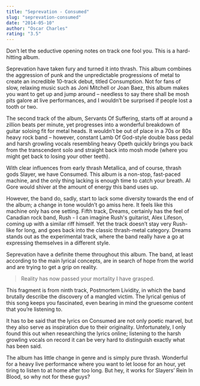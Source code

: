 ```yaml
---
title: "Seprevation - Consumed"
slug: "seprevation-consumed"
date: "2014-05-10"
author: "Oscar Charles"
rating: "3.5"
---
```


Don’t let the seductive opening notes on track one fool you. This is a hard-hitting album.

Seprevation have taken fury and turned it into thrash. This album combines the aggression of punk and the unpredictable progressions of metal to create an incredible 10-track debut, titled Consumption. Not for fans of slow, relaxing music such as Joni Mitchell or Joan Baez, this album makes you want to get up and jump around – needless to say there shall be mosh pits galore at live performances, and I wouldn’t be surprised if people lost a tooth or two.

The second track of the album, Servants Of Suffering, starts off at around a zillion beats per minute, yet progresses into a wonderful breakdown of guitar soloing fit for metal heads. It wouldn’t be out of place in a 70s or 80s heavy rock band – however, constant Lamb Of God-style double bass pedal and harsh growling vocals resembling heavy Opeth quickly brings you back from the transcendent solo and straight back into mosh mode (where you might get back to losing your other teeth).

With clear influences from early thrash Metallica, and of course, thrash gods Slayer, we have Consumed. This album is a non-stop, fast-paced machine, and the only thing lacking is enough time to catch your breath. Al Gore would shiver at the amount of energy this band uses up.

However, the band do, sadly, start to lack some diversity towards the end of the album; a change in tone wouldn’t go amiss here. It feels like this machine only has one setting. Fifth track, Dreams, certainly has the feel of Canadian rock band, Rush - I can imagine Rush's guitarist, Alex Lifeson, coming up with a similar riff himself. Yet the track doesn’t stay very Rush-like for long, and goes back into the classic thrash-metal category. Dreams stands out as the experimental track, where the band really have a go at expressing themselves in a different style.

Seprevation have a definite theme throughout this album. The band, at least according to the main lyrical concepts, are in search of hope from the world and are trying to get a grip on reality.

> Reality has now passed your mortality I have grasped.

This fragment is from ninth track, Postmortem Lividity, in which the band brutally describe the discovery of a mangled victim. The lyrical genius of this song keeps you fascinated, even bearing in mind the gruesome content that you’re listening to.

It has to be said that the lyrics on Consumed are not only poetic marvel, but they also serve as inspiration due to their originality. Unfortunately, I only found this out when researching the lyrics online; listening to the harsh growling vocals on record it can be very hard to distinguish exactly what has been said.

The album has little change in genre and is simply pure thrash. Wonderful for a heavy live performance where you want to let loose for an hour, yet tiring to listen to at home after too long. But hey, it works for Slayers’ Rein In Blood, so why not for these guys?
